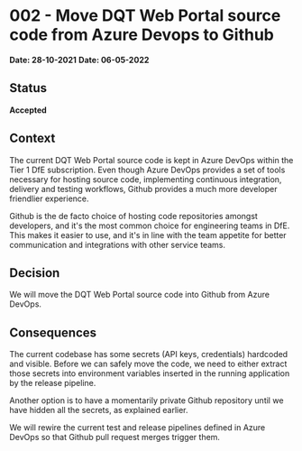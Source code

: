 # 002 - Move DQT Web Portal source code from Azure Devops to Github

**Date: 28-10-2021**
**Date: 06-05-2022**

## Status
**Accepted**

## Context
The current DQT Web Portal source code is kept in Azure DevOps within the Tier 1 DfE subscription. Even though Azure DevOps provides a set of tools necessary for hosting source code, implementing continuous integration, delivery and testing workflows, Github provides a much more developer friendlier experience.

Github is the de facto choice of hosting code repositories amongst developers, and it's the most common choice for engineering teams in DfE. This makes it easier to use, and it's in line with the team appetite for better communication and integrations with other service teams.

## Decision
We will move the DQT Web Portal source code into Github from Azure DevOps.

## Consequences
The current codebase has some secrets (API keys, credentials) hardcoded and visible. Before we can safely move the code, we need to either extract those secrets into environment variables inserted in the running application by the release pipeline.

Another option is to have a momentarily private Github repository until we have hidden all the secrets, as explained earlier.

We will rewire the current test and release pipelines defined in Azure DevOps so that Github pull request merges trigger them.
